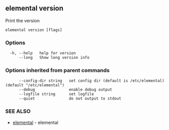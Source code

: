 ## elemental version

Print the version

```
elemental version [flags]
```

### Options

```
  -h, --help   help for version
      --long   Show long version info
```

### Options inherited from parent commands

```
      --config-dir string   set config dir (default is /etc/elemental) (default "/etc/elemental")
      --debug               enable debug output
      --logfile string      set logfile
      --quiet               do not output to stdout
```

### SEE ALSO

* [elemental](elemental.md)	 - elemental

